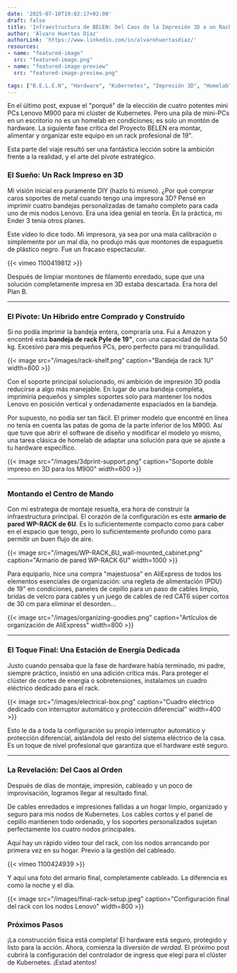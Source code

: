 ```yaml
---
date: '2025-07-10T19:02:17+02:00'
draft: false
title: 'Infraestructura de BELEN: Del Caos de la Impresión 3D a un Rack de Kubernetes Limpio'
author: 'Álvaro Huertas Díaz'
authorLink: 'https://www.linkedin.com/in/alvarohuertasdiaz/'
resources:
- name: "featured-image"
  src: "featured-image.png"
- name: "featured-image-preview"
  src: "featured-image-preview.png"

tags: ["B.E.L.E.N", "Hardware", "Kubernetes", "Impresión 3D", "Homelab", "Bare Metal"]
---
```



En el último post, expuse el "porqué" de la elección de cuatro potentes mini PCs Lenovo M900 para mi clúster de Kubernetes. Pero una pila de mini-PCs en un escritorio no es un homelab en condiciones; es solo un montón de hardware. La siguiente fase crítica del Proyecto BELEN era montar, alimentar y organizar este equipo en un rack profesional de 19".

Esta parte del viaje resultó ser una fantástica lección sobre la ambición frente a la realidad, y el arte del pivote estratégico.

### El Sueño: Un Rack Impreso en 3D

Mi visión inicial era puramente DIY (hazlo tú mismo). ¿Por qué comprar caros soportes de metal cuando tengo una impresora 3D? Pensé en imprimir cuatro bandejas personalizadas de tamaño completo para cada uno de mis nodos Lenovo. Era una idea genial en teoría. En la práctica, mi Ender 3 tenía otros planes.

Este vídeo lo dice todo. Mi impresora, ya sea por una mala calibración o simplemente por un mal día, no produjo más que montones de espaguetis de plástico negro. Fue un fracaso espectacular.

{{< vimeo 1100419812 >}}

Después de limpiar montones de filamento enredado, supe que una solución completamente impresa en 3D estaba descartada. Era hora del Plan B.

-----

### El Pivote: Un Híbrido entre Comprado y Construido

Si no podía imprimir la bandeja entera, compraría una. Fui a Amazon y encontré esta **bandeja de rack Pyle de 19"**, con una capacidad de hasta 50 kg. Excesivo para mis pequeños PCs, pero perfecto para mi tranquilidad.

{{< image src="/images/rack-shelf.png" caption="Bandeja de rack 1U" width=800 >}}

Con el soporte principal solucionado, mi ambición de impresión 3D podía reducirse a algo más manejable. En lugar de una bandeja completa, imprimiría pequeños y simples soportes solo para mantener los nodos Lenovo en posición vertical y ordenadamente espaciados en la bandeja.

Por supuesto, no podía ser tan fácil. El primer modelo que encontré en línea no tenía en cuenta las patas de goma de la parte inferior de los M900. Así que tuve que abrir el software de diseño y modificar el modelo yo mismo, una tarea clásica de homelab de adaptar una solución para que se ajuste a tu hardware específico.

{{< image src="/images/3dprint-support.png" caption="Soporte doble impreso en 3D para los M900" width=600 >}}


-----

### Montando el Centro de Mando

Con mi estrategia de montaje resuelta, era hora de construir la infraestructura principal. El corazón de la configuración es este **armario de pared WP-RACK de 6U**. Es lo suficientemente compacto como para caber en el espacio que tengo, pero lo suficientemente profundo como para permitir un buen flujo de aire.

{{< image src="/images/WP-RACK_6U_wall-mounted_cabinet.png" caption="Armario de pared WP-RACK 6U" width=1000 >}}

Para equiparlo, hice una compra "majestuosa" en AliExpress de todos los elementos esenciales de organización: una regleta de alimentación (PDU) de 19" en condiciones, paneles de cepillo para un paso de cables limpio, bridas de velcro para cables y un juego de cables de red CAT6 súper cortos de 30 cm para eliminar el desorden...

{{< image src="/images/organizing-goodies.png" caption="Artículos de organización de AliExpress" width=800 >}}

-----

### El Toque Final: Una Estación de Energía Dedicada

Justo cuando pensaba que la fase de hardware había terminado, mi padre, siempre práctico, insistió en una adición crítica más. Para proteger el clúster de cortes de energía o sobretensiones, instalamos un cuadro eléctrico dedicado para el rack.

{{< image src="/images/electrical-box.png" caption="Cuadro eléctrico dedicado con interruptor automático y protección diferencial" width=400 >}}

Esto le da a toda la configuración su propio interruptor automático y protección diferencial, aislándola del resto del sistema eléctrico de la casa. Es un toque de nivel profesional que garantiza que el hardware esté seguro.

-----

### La Revelación: Del Caos al Orden

Después de días de montaje, impresión, cableado y un poco de improvisación, logramos llegar al resultado final.

De cables enredados e impresiones fallidas a un hogar limpio, organizado y seguro para mis nodos de Kubernetes. Los cables cortos y el panel de cepillo mantienen todo ordenado, y los soportes personalizados sujetan perfectamente los cuatro nodos principales.

Aquí hay un rápido vídeo tour del rack, con los nodos arrancando por primera vez en su hogar. Previo a la gestión del cableado.

{{< vimeo 1100424939 >}}

Y aquí una foto del armario final, completamente cableado. La diferencia es como la noche y el día.

{{< image src="/images/final-rack-setup.jpeg" caption="Configuración final del rack con los nodos Lenovo" width=800 >}}

### Próximos Pasos

¡La construcción física está completa! El hardware está seguro, protegido y listo para la acción. Ahora, comienza la diversión *de verdad*. El próximo post cubrirá la configuración del controlador de ingress que elegí para el clúster de Kubernetes. ¡Estad atentos!